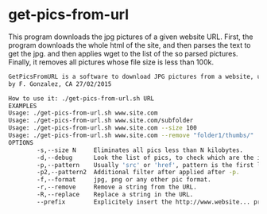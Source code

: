 # get-pics-from-url
This program downloads the jpg pictures of a given website URL. First, the program downloads the whole html of the site, and then parses the text to get the jpg. and then applies wget to  the list of the so parsed pictures. Finally, it removes all pictures whose file size is less than 100k.


```sh
GetPicsFromURL is a software to download JPG pictures from a website, using its URL through wget.
by F. Gonzalez, CA 27/02/2015

How to use it: ./get-pics-from-url.sh URL
EXAMPLES
Usage: ./get-pics-from-url.sh www.site.com
Usage: ./get-pics-from-url.sh www.site.com/subfolder
Usage: ./get-pics-from-url.sh www.site.com --size 100
Usage: ./get-pics-from-url.sh www.site.com --remove "folder1/thumbs/"
OPTIONS
     	-s,--size N     Eliminates all pics less than N kilobytes.
     	-d,--debug      Look the list of pics, to check which are the importat URLs.
     	-p,--pattern    Usually 'src' or 'href', pattern is the first letters of URLS with pictures.
     	-p2,--pattern2  Additional filter after applied after -p.
     	-f,--format     jpg, png or any other pic format.
     	-r,--remove     Remove a string from the URL.
     	-R,--replace    Replace a string in the URL.
     	--prefix        Explicitely insert the http://www.website... prefix if not included in the url.
```
